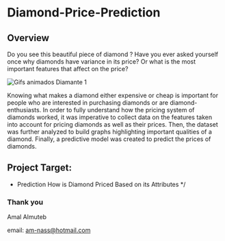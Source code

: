 # Diamond-Price-Prediction
## Overview
Do you see this beautiful piece of diamond ?
Have you ever asked yourself once why diamonds have variance in its price? Or what is the most important features that affect on the price?

![Gifs animados Diamante 1](https://user-images.githubusercontent.com/57889870/146094904-fffd76d4-04e1-4c9c-aaa0-d9a91a48b61a.gif)

Knowing what makes a diamond either expensive or cheap is important for people who are interested in purchasing diamonds or are diamond-enthusiasts.
In order to fully understand how the pricing system of diamonds worked, it was imperative to collect data on the features taken into account for pricing diamonds as well as their prices. Then, the dataset was further analyzed to build graphs highlighting important qualities of a diamond. Finally, a predictive model was created to predict the prices of diamonds.

## Project Target:
- Prediction How is Diamond Priced Based on its Attributes */



### Thank you

Amal Almuteb

email: am-nass@hotmail.com
